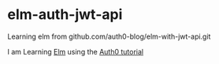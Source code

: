 # elm-auth-jwt-api
Learning elm from github.com/auth0-blog/elm-with-jwt-api.git

I am Learning [Elm](http://www.elm-lang.org) using the [Auth0 tutorial](https://auth0.com/blog/creating-your-first-elm-app-part-1/)

